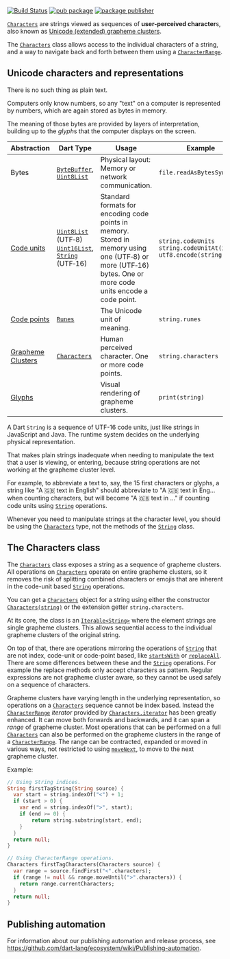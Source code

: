 [![Build Status](https://github.com/dart-lang/characters/workflows/Dart%20CI/badge.svg)](https://github.com/dart-lang/characters/actions?query=workflow%3A"Dart+CI"+branch%3Amaster)
[![pub package](https://img.shields.io/pub/v/characters.svg)](https://pub.dev/packages/characters)
[![package publisher](https://img.shields.io/pub/publisher/characters.svg)](https://pub.dev/packages/characters/publisher)

[`Characters`][Characters] are strings viewed as
sequences of **user-perceived character**s,
also known as [Unicode (extended) grapheme clusters][Grapheme Clusters].

The [`Characters`][Characters] class allows access to
the individual characters of a string,
and a way to navigate back and forth between them
using a [`CharacterRange`][CharacterRange].

## Unicode characters and representations

There is no such thing as plain text.

Computers only know numbers,
so any "text" on a computer is represented by numbers,
which are again stored as bytes in memory.

The meaning of those bytes are provided by layers of interpretation,
building up to the *glyph*s that the computer displays on the screen.

| Abstraction           | Dart Type                                                    | Usage                                                        | Example                                                      |
| --------------------- | ------------------------------------------------------------ | ------------------------------------------------------------ | ------------------------------------------------------------ |
| Bytes                 | [`ByteBuffer`][ByteBuffer],<br />[`Uint8List`][Uint8List]                           | Physical layout: Memory or network communication.            | `file.readAsBytesSync()`                                     |
| [Code units][]        | [`Uint8List`][Uint8List] (UTF&#x2011;8)<br />[`Uint16List`][Uint16List], [`String`][String] (UTF&#x2011;16) | Standard formats for<br /> encoding code points in memory.<br />Stored in memory using one (UTF&#x2011;8) or more (UTF&#x2011;16) bytes. One or more code units encode a code point. | `string.codeUnits`<br />`string.codeUnitAt(index)`<br />`utf8.encode(string)` |
| [Code points][]       | [`Runes`][Runes]                                                    | The Unicode unit of meaning.                                 | `string.runes`                                               |
| [Grapheme Clusters][] | [`Characters`][Characters]                                               | Human perceived character. One or more code points.          | `string.characters`                                          |
| [Glyphs][]            |                                                              | Visual rendering of grapheme clusters.                       | `print(string)`                                              |

A Dart `String` is a sequence of UTF-16 code units,
just like strings in JavaScript and Java.
The runtime system decides on the underlying physical representation.

That makes plain strings inadequate
when needing to manipulate the text that a user is viewing, or entering,
because string operations are not working at the grapheme cluster level.

For example, to abbreviate a text to, say, the 15 first characters or glyphs,
a string like "A 🇬🇧 text in English"
should abbreviate to "A 🇬🇧 text in Eng&mldr; when counting characters,
but will become "A 🇬🇧 text in &mldr;"
if counting code units using [`String`][String] operations.

Whenever you need to manipulate strings at the character level,
you should be using the [`Characters`][Characters] type,
not the methods of the [`String`][String] class.

## The Characters class

The [`Characters`][Characters] class exposes a string
as a sequence of grapheme clusters.
All operations on [`Characters`][Characters] operate
on entire grapheme clusters,
so it removes the risk of splitting combined characters or emojis
that are inherent in the code-unit based [`String`][String] operations.

You can get a [`Characters`][Characters] object for a string using either
the constructor [`Characters(string)`][Characters constructor]
or the extension getter `string.characters`.

At its core, the class is an [`Iterable<String>`][Iterable]
where the element strings are single grapheme clusters.
This allows sequential access to the individual grapheme clusters
of the original string.

On top of that, there are operations mirroring the operations
of [`String`][String] that are not index, code-unit or code-point based,
like [`startsWith`][Characters.startsWith]
or [`replaceAll`][Characters.replaceAll].
There are some differences between these and the [`String`][String] operations.
For example the replace methods only accept characters as pattern.
Regular expressions are not grapheme cluster aware,
so they cannot be used safely on a sequence of characters.

Grapheme clusters have varying length in the underlying representation,
so operations on a [`Characters`][Characters] sequence cannot be index based.
Instead the [`CharacterRange`][CharacterRange] *iterator*
provided by [`Characters.iterator`][Characters.iterator]
has been greatly enhanced.
It can move both forwards and backwards,
and it can span a *range* of grapheme cluster.
Most operations that can be performed on a full [`Characters`][Characters]
can also be performed on the grapheme clusters
in the range of a [`CharacterRange`][CharacterRange].
The range can be contracted, expanded or moved in various ways,
not restricted to using [`moveNext`][CharacterRange.moveNext],
to move to the next grapheme cluster.

Example:

```dart
// Using String indices.
String firstTagString(String source) {
  var start = string.indexOf("<") + 1;
  if (start > 0) {
    var end = string.indexOf(">", start);
    if (end >= 0) {
	    return string.substring(start, end);
    }
  }
  return null;
}

// Using CharacterRange operations.
Characters firstTagCharacters(Characters source) {
  var range = source.findFirst("<".characters);
  if (range != null && range.moveUntil(">".characters)) {
    return range.currentCharacters;
  }
  return null;
}
```

[ByteBuffer]: https://api.dart.dev/stable/2.0.0/dart-typed_data/ByteBuffer-class.html	"ByteBuffer class"
[CharacterRange.moveNext]:  https://pub.dev/documentation/characters/latest/characters/CharacterRange/moveNext.html "CharacterRange.moveNext"
[CharacterRange]:  https://pub.dev/documentation/characters/latest/characters/CharacterRange-class.html "CharacterRange class"
[Characters constructor]: https://pub.dev/documentation/characters/latest/characters/Characters/Characters.html "Characters constructor"
[Characters.iterator]: https://pub.dev/documentation/characters/latest/characters/Characters/iterator.html "CharactersRange get iterator"
[Characters.replaceAll]: https://pub.dev/documentation/characters/latest/characters/Characters/replaceAll.html "Characters.replaceAlle"
[Characters.startsWith]: https://pub.dev/documentation/characters/latest/characters/Characters/startsWith.html "Characters.startsWith"
[Characters]: https://pub.dev/documentation/characters/latest/characters/Characters-class.html "Characters class"
[Code Points]: https://unicode.org/glossary/#code_point "Unicode Code Point"
[Code Units]: https://unicode.org/glossary/#code_unit "Unicode Code Units"
[Glyphs]: https://unicode.org/glossary/#glyph "Unicode Glyphs"
[Grapheme Clusters]: https://unicode.org/reports/tr29/#Grapheme_Cluster_Boundaries "Unicode (Extended) Grapheme Cluster"
[Iterable]: https://api.dart.dev/stable/2.0.0/dart-core/Iterable-class.html	"Iterable class"
[Runes]: https://api.dart.dev/stable/2.0.0/dart-core/Runes-class.html	"Runes class"
[String]: https://api.dart.dev/stable/2.0.0/dart-core/String-class.html	"String class"
[Uint16List]: https://api.dart.dev/stable/2.0.0/dart-typed_data/Uint16List-class.html	"Uint16List class"
[Uint8List]: https://api.dart.dev/stable/2.0.0/dart-typed_data/Uint8List-class.html	"Uint8List class"

## Publishing automation

For information about our publishing automation and release process, see
https://github.com/dart-lang/ecosystem/wiki/Publishing-automation.
